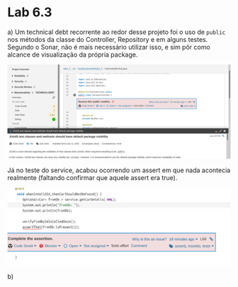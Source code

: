 # Lab 6.3

a) Um technical debt recorrente ao redor desse projeto foi o uso de `public` nos métodos da classe do Controller, Repository e em alguns testes. Segundo o Sonar, não é mais necessário utilizar isso, e sim pôr como alcance de visualização da própria package.



![image](./Screenshot1.png)

Já no teste do service, acabou ocorrendo um assert em que nada acontecia realmente (faltando confirmar que aquele assert era true).



![image](./Screenshot2.png)

b)
